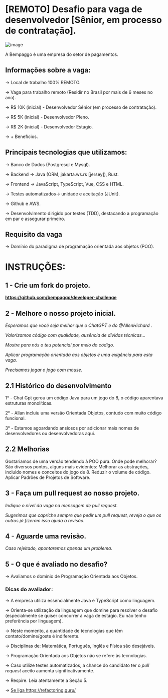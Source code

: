 # [REMOTO] Desafio para vaga de desenvolvedor [Sênior, em processo de contratação].

![image](https://user-images.githubusercontent.com/5315184/228086966-4b4b41cc-276c-4d04-96b8-5d37317a89e8.png)

A Bempaggo é uma empresa do setor de pagamentos.

## Informações sobre a vaga:

-> Local de trabalho 100% REMOTO.

-> Vaga para trabalho remoto (Residir no Brasil por mais de 6 meses no ano).

-> R$ 10K (inicial) - Desenvolvedor Sênior (em processo de contrataçâo).

-> R$ 5K (inicial) - Desenvolvedor Pleno.

-> R$ 2K (inicial) - Desenvolvedor Estágio.

-> + Benefícios.


## Principais tecnologias que utilizamos:

-> Banco de Dados (Postgresql e Mysql).

-> Backend -> Java (ORM, jakarta.ws.rs [jersey]), Rust.

-> Frontend -> JavaScript, TypeScript, Vue, CSS e HTML.

-> Testes automatizados-> unidade e aceitação (JUnit).

-> Github e AWS.

-> Desenvolvimento dirigido por testes (TDD), destacando a programação em par e assegurar primeiro.


## Requisito da vaga

-> Domínio do paradigma de programação orientada aos objetos (POO).

##
# INSTRUÇÕES:

## 1 - Crie um fork do projeto.
__https://github.com/bempaggo/developer-challenge__

## 2 - Melhore o nosso projeto inicial.


_Esperamos que você seja melhor que o ChatGPT e do @AllenHichard ._

_Valorizamos código com qualidade, ausência de dívidas técnicas..._

_Mostre para nós o teu potencial por meio do código._

_Aplicar programação orientada aos objetos é uma exigência para esta vaga._

_Precisamos jogar o jogo com mouse._

## 2.1 Histórico do desenvolvimento
1° - Chat Gpt gerou um código Java para um jogo do 8, o código aparentava estruturas monolíticas.

2° - Allan incluiu uma versão Orientada Objetos, contudo com muito código funcional.

3° - Estamos agoardando ansiosos por adicionar mais nomes de desenvolvedores ou desenvolvedoras aqui. 

## 2.2 Melhorias
Gostariamos de uma versão tendendo à POO pura. Onde pode melhorar? 
  São diversos pontos, alguns mais evidentes: Melhorar as abstrações, incluido nomes e conceitos do jogo de 8. Reduzir o volume de código. Aplicar Padrões de Projetos de Software.    

## 3 - Faça um pull request ao nosso projeto.

_Indique o nível da vaga na mensagem de pull request._

_Sugerimos que capriche sempre que pedir um pull request, reveja o que os outros já fizeram isso ajuda a revisão._


## 4 - Aguarde uma revisão.

_Caso rejeitado, apontaremos apenas um problema._

## 5 - O que é avaliado no desafio?

-> Avaliamos o domínio de Programação Orientada aos Objetos.

### Dicas do avaliador:

-> A empresa utiliza essencialmente Java e TypeScript como linguagem.

-> Orienta-se utilização da linguagem que domine para resolver o desafio (especialmente se quiser concorrer à vaga de estágio. Eu não tenho preferência por linguagem).

-> Neste momento, a quantidade de tecnologias que têm contato/domine/goste é indiferente.

-> Disciplinas de: Matemática, Português, Inglês e Física são desejáveis.

-> Programação Orientada aos Objetos não se refere às tecnologias.

-> Caso utilize testes automatizados, a chance do candidato ter o _pull request_ aceito aumenta significativamente.

-> Respire. Leia atentamente a Seção 5.

-> [Se liga ](https://refactoring.guru/)https://refactoring.guru/



